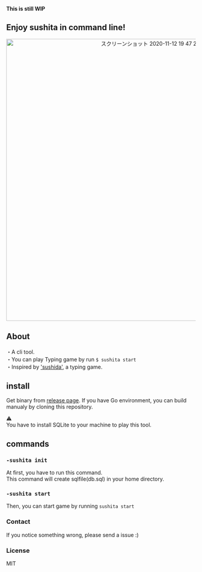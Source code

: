 **This is still WIP**       
## Enjoy sushita in command line!
<div align="center">
 <img width="750" alt="スクリーンショット 2020-11-12 19 47 27" src="https://user-images.githubusercontent.com/55653825/98930416-f59f3e00-251f-11eb-91f4-87fd568654e2.png">
</div>


## About
・A cli tool.   
・You can play Typing game by run `$ sushita start`  
・Inspired by  ['sushida'](http://typingx0.net/sushida/), a typing game.  

## install
Get binary from [release page]().
If you have Go environment, you can build manualy by cloning this repository.  

⚠️  
You have to install SQLite to your machine to play this tool.  

## commands
### `-sushita init`
At first, you have to run this command.  
This command will create sqlfile(db.sql) in your home directory.  

### `-sushita start`
Then, you can start game by running `sushita start`
  
### Contact 
If you notice something wrong, please send a issue :)

### License
MIT
